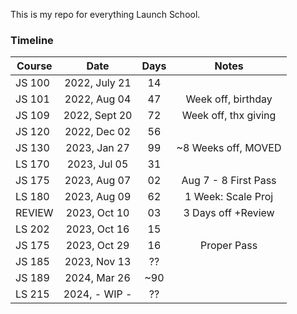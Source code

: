 This is my repo for everything Launch School.

### Timeline

| Course |     Date      | Days |        Notes         |
|--------|:-------------:|:----:|:--------------------:|
| JS 100 | 2022, July 21 |  14  |                      |
| JS 101 | 2022, Aug  04 |  47  |  Week off, birthday  |
| JS 109 | 2022, Sept 20 |  72  | Week off, thx giving |
| JS 120 | 2022, Dec  02 |  56  |                      |
| JS 130 | 2023, Jan  27 |  99  | ~8 Weeks off, MOVED  |
| LS 170 | 2023, Jul  05 |  31  |                      |
| JS 175 | 2023, Aug  07 |  02  | Aug 7 - 8 First Pass |
| LS 180 | 2023, Aug  09 |  62  |  1 Week: Scale Proj  |
| REVIEW | 2023, Oct  10 |  03  |  3 Days off +Review  |
| LS 202 | 2023, Oct  16 |  15  |                      |
| JS 175 | 2023, Oct  29 |  16  |     Proper Pass      |
| JS 185 | 2023, Nov  13 |  ??  |                      |
| JS 189 | 2024, Mar  26 | ~90  |                      |
| LS 215 | 2024, - WIP - |  ??  |                      |
